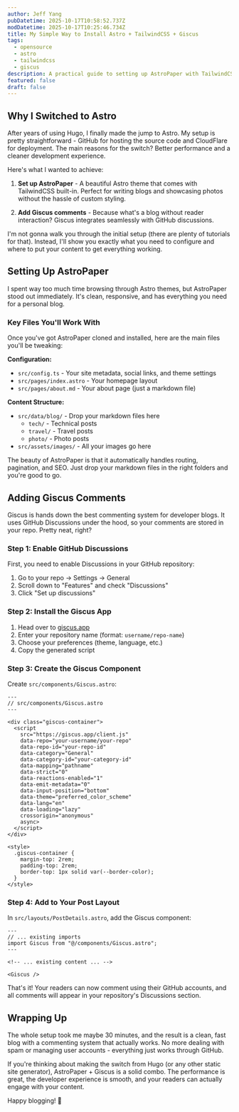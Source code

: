 ```yaml
---
author: Jeff Yang
pubDatetime: 2025-10-17T10:58:52.737Z
modDatetime: 2025-10-17T10:25:46.734Z
title: My Simple Way to Install Astro + TailwindCSS + Giscus
tags:
  - opensource
  - astro
  - tailwindcss
  - giscus
description: A practical guide to setting up AstroPaper with TailwindCSS for blogging and integrating Giscus comments for reader engagement.
featured: false
draft: false
---
```


## Why I Switched to Astro

After years of using Hugo, I finally made the jump to Astro. My setup is pretty straightforward - GitHub for hosting the source code and CloudFlare for deployment. The main reasons for the switch? Better performance and a cleaner development experience.

Here's what I wanted to achieve:

1. **Set up AstroPaper** - A beautiful Astro theme that comes with TailwindCSS built-in. Perfect for writing blogs and showcasing photos without the hassle of custom styling.

2. **Add Giscus comments** - Because what's a blog without reader interaction? Giscus integrates seamlessly with GitHub discussions.

I'm not gonna walk you through the initial setup (there are plenty of tutorials for that). Instead, I'll show you exactly what you need to configure and where to put your content to get everything working.

## Setting Up AstroPaper

I spent way too much time browsing through Astro themes, but AstroPaper stood out immediately. It's clean, responsive, and has everything you need for a personal blog.

### Key Files You'll Work With

Once you've got AstroPaper cloned and installed, here are the main files you'll be tweaking:

**Configuration:**
- `src/config.ts` - Your site metadata, social links, and theme settings
- `src/pages/index.astro` - Your homepage layout
- `src/pages/about.md` - Your about page (just a markdown file)

**Content Structure:**
- `src/data/blog/` - Drop your markdown files here
  - `tech/` - Technical posts
  - `travel/` - Travel posts  
  - `photo/` - Photo posts
- `src/assets/images/` - All your images go here

The beauty of AstroPaper is that it automatically handles routing, pagination, and SEO. Just drop your markdown files in the right folders and you're good to go.

## Adding Giscus Comments

Giscus is hands down the best commenting system for developer blogs. It uses GitHub Discussions under the hood, so your comments are stored in your repo. Pretty neat, right?

### Step 1: Enable GitHub Discussions

First, you need to enable Discussions in your GitHub repository:
1. Go to your repo → Settings → General
2. Scroll down to "Features" and check "Discussions"
3. Click "Set up discussions"

### Step 2: Install the Giscus App

1. Head over to [giscus.app](https://giscus.app)
2. Enter your repository name (format: `username/repo-name`)
3. Choose your preferences (theme, language, etc.)
4. Copy the generated script

### Step 3: Create the Giscus Component

Create `src/components/Giscus.astro`:

```astro
---
// src/components/Giscus.astro
---

<div class="giscus-container">
  <script 
    src="https://giscus.app/client.js"
    data-repo="your-username/your-repo"
    data-repo-id="your-repo-id"
    data-category="General"
    data-category-id="your-category-id"
    data-mapping="pathname"
    data-strict="0"
    data-reactions-enabled="1"
    data-emit-metadata="0"
    data-input-position="bottom"
    data-theme="preferred_color_scheme"
    data-lang="en"
    data-loading="lazy"
    crossorigin="anonymous"
    async>
  </script>
</div>

<style>
  .giscus-container {
    margin-top: 2rem;
    padding-top: 2rem;
    border-top: 1px solid var(--border-color);
  }
</style>
```

### Step 4: Add to Your Post Layout

In `src/layouts/PostDetails.astro`, add the Giscus component:

```astro
---
// ... existing imports
import Giscus from "@/components/Giscus.astro";
---

<!-- ... existing content ... -->

<Giscus />
```

That's it! Your readers can now comment using their GitHub accounts, and all comments will appear in your repository's Discussions section.

## Wrapping Up

The whole setup took me maybe 30 minutes, and the result is a clean, fast blog with a commenting system that actually works. No more dealing with spam or managing user accounts - everything just works through GitHub.

If you're thinking about making the switch from Hugo (or any other static site generator), AstroPaper + Giscus is a solid combo. The performance is great, the developer experience is smooth, and your readers can actually engage with your content.

Happy blogging! 🚀

